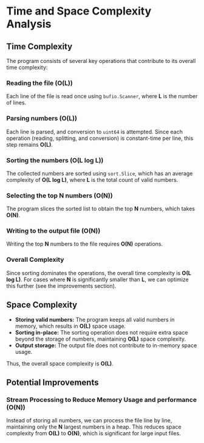 # Time and Space Complexity Analysis

## Time Complexity
The program consists of several key operations that contribute to its overall time complexity:

### Reading the file (O(L))
Each line of the file is read once using `bufio.Scanner`, where **L** is the number of lines.

### Parsing numbers (O(L))
Each line is parsed, and conversion to `uint64` is attempted. Since each operation (reading, splitting, and conversion) is constant-time per line, this step remains **O(L)**.

### Sorting the numbers (O(L log L))
The collected numbers are sorted using `sort.Slice`, which has an average complexity of **O(L log L)**, where **L** is the total count of valid numbers.

### Selecting the top N numbers (O(N))
The program slices the sorted list to obtain the top **N** numbers, which takes **O(N)**.

### Writing to the output file (O(N))
Writing the top **N** numbers to the file requires **O(N)** operations.

### Overall Complexity
Since sorting dominates the operations, the overall time complexity is **O(L log L)**.
For cases where **N** is significantly smaller than **L**, we can optimize this further (see the improvements section).

## Space Complexity
- **Storing valid numbers:** The program keeps all valid numbers in memory, which results in **O(L)** space usage.
- **Sorting in-place:** The sorting operation does not require extra space beyond the storage of numbers, maintaining **O(L)** space complexity.
- **Output storage:** The output file does not contribute to in-memory space usage.

Thus, the overall space complexity is **O(L)**.

## Potential Improvements

### Stream Processing to Reduce Memory Usage and performance (O(N))
Instead of storing all numbers, we can process the file line by line, maintaining only the **N** largest numbers in a heap.
This reduces space complexity from **O(L)** to **O(N)**, which is significant for large input files.


